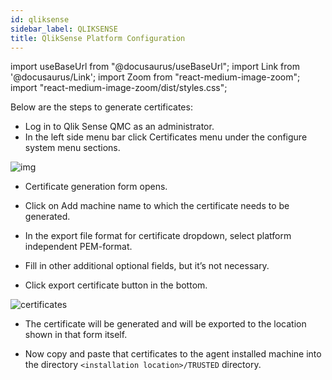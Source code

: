 ```yaml
---
id: qliksense
sidebar_label: QLIKSENSE
title: QlikSense Platform Configuration
---
```


import useBaseUrl from "@docusaurus/useBaseUrl";
import Link from '@docusaurus/Link';
import Zoom from "react-medium-image-zoom";
import "react-medium-image-zoom/dist/styles.css";

Below are the steps to generate certificates:

* Log in to Qlik Sense QMC as an administrator.
* In the left side menu bar click Certificates menu under the configure system menu sections.

<div style={{textAlign: 'center'}}>
  <Zoom>
<img alt="img" src={useBaseUrl('/doc-images/qliksense/qlicksense-governance.png')}/>
  </Zoom>
</ div>

* Certificate generation form opens.

* Click on Add machine name to which the certificate needs to be generated.

* In the export file format for certificate dropdown, select platform independent PEM-format.

* Fill in other additional optional fields, but it’s not necessary.

* Click export certificate button in the bottom.

<div style={{textAlign: 'center'}}>
  <Zoom>
<img alt="certificates" src={useBaseUrl('/doc-images/qliksense/certificates.png')}/>
  </Zoom>
</ div>

* The certificate will be generated and will be exported to the location shown in that form itself.

* Now copy and paste that certificates to the agent installed machine into the directory `<installation location>/TRUSTED` directory.
